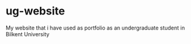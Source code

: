 # ug-website
My website that i have used as portfolio as an undergraduate student in Bilkent University
